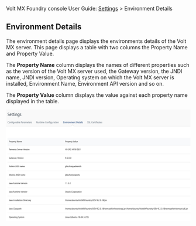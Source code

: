                             

Volt MX  Foundry console User Guide: [Settings](Settings.md) > Environment Details

Environment Details
-------------------

The environment details page displays the environments details of the Volt MX server. This page displays a table with two columns the Property Name and Property Value.

The **Property Name** column displays the names of different properties such as the version of the Volt MX server used, the Gateway version, the JNDI name, JNDI version, Operating system on which the Volt MX server is installed, Environment Name, Environment API version and so on.

The **Property Value** column displays the value against each property name displayed in the table.

![](Resources/Images/Environment_Details.png)
